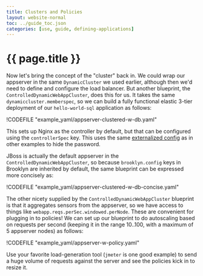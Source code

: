 ```yaml
---
title: Clusters and Policies
layout: website-normal
toc: ../guide_toc.json
categories: [use, guide, defining-applications]
---
```

# {{ page.title }}

Now let's bring the concept of the "cluster" back in.
We could wrap our appserver in the same `DynamicCluster` we used earlier,
although then we'd need to define and configure the load balancer.
But another blueprint, the `ControlledDynamicWebAppCluster`, does this for us.
It takes the same `dynamiccluster.memberspec`, so we can build a fully functional elastic 3-tier
deployment of our `hello-world-sql` application as follows:

!CODEFILE "example_yaml/appserver-clustered-w-db.yaml"


This sets up Nginx as the controller by default, but that can be configured
using the `controllerSpec` key. 
This uses the same [externalized config](../ops/externalized-configuration.md) 
as in other examples to hide the password.

JBoss is actually the default appserver in the `ControlledDynamicWebAppCluster`,
so because `brooklyn.config` keys in Brooklyn are inherited by default,
the same blueprint can be expressed more concisely as:

!CODEFILE "example_yaml/appserver-clustered-w-db-concise.yaml"
 
The other nicety supplied by the `ControlledDynamicWebAppCluster` blueprint is that
it aggregates sensors from the appserver, so we have access to things like
`webapp.reqs.perSec.windowed.perNode`.
These are convenient for plugging in to policies!
We can set up our blueprint to do autoscaling based on requests per second
(keeping it in the range 10..100, with a maximum of 5 appserver nodes)
as follows: 

!CODEFILE "example_yaml/appserver-w-policy.yaml"

Use your favorite load-generation tool (`jmeter` is one good example) to send a huge
volume of requests against the server and see the policies kick in to resize it.

